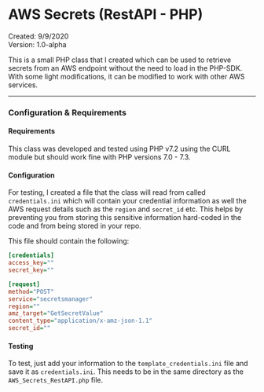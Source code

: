 # AWS Secrets (RestAPI - PHP)   
Created: 9/9/2020  
Version: 1.0-alpha  


This is a small PHP class that I created which can be used to retrieve secrets from an AWS endpoint without the need to load in the PHP-SDK. With some light modifications, it can be modified to work with other AWS services. 


----------


### Configuration & Requirements  
#### Requirements  
This class was developed and tested using PHP v7.2 using the CURL module but should work fine with PHP versions 7.0 - 7.3.  

#### Configuration  

For testing, I created a file that the class will read from called `credentials.ini` which will contain your credential information as well the AWS request details such as the `region` and `secret_id` etc. This helps by preventing you from storing this sensitive information hard-coded in the code and from being stored in your repo.  

This file should contain the following:  

```ini
[credentials]
access_key=""
secret_key=""

[request]
method="POST"
service="secretsmanager"
region=""
amz_target="GetSecretValue"
content_type="application/x-amz-json-1.1"
secret_id=""
```  

#### Testing
To test, just add your information to the `template_credentials.ini` file and save it as `credentials.ini`. This needs to be in the same directory as the `AWS_Secrets_RestAPI.php` file. 
 
